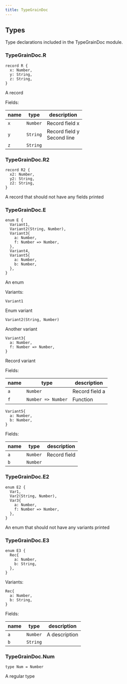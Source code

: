 ```yaml
---
title: TypeGrainDoc
---
```


## Types

Type declarations included in the TypeGrainDoc module.

### TypeGrainDoc.**R**

```grain
record R {
  x: Number,
  y: String,
  z: String,
}
```

A record

Fields:

| name | type     | description                    |
| ---- | -------- | ------------------------------ |
| `x`  | `Number` | Record field x                 |
| `y`  | `String` | Record field y<br/>Second line |
| `z`  | `String` |                                |

### TypeGrainDoc.**R2**

```grain
record R2 {
  x2: Number,
  y2: String,
  z2: String,
}
```

A record that should not have any fields printed

### TypeGrainDoc.**E**

```grain
enum E {
  Variant1,
  Variant2(String, Number),
  Variant3{
    a: Number,
    f: Number => Number,
  },
  Variant4,
  Variant5{
    a: Number,
    b: Number,
  },
}
```

An enum

Variants:

```grain
Variant1
```

Enum variant

```grain
Variant2(String, Number)
```

Another variant

```grain
Variant3{
  a: Number,
  f: Number => Number,
}
```

Record variant

Fields:

| name | type               | description    |
| ---- | ------------------ | -------------- |
| `a`  | `Number`           | Record field a |
| `f`  | `Number => Number` | Function       |

```grain
Variant5{
  a: Number,
  b: Number,
}
```

Fields:

| name | type     | description  |
| ---- | -------- | ------------ |
| `a`  | `Number` | Record field |
| `b`  | `Number` |              |

### TypeGrainDoc.**E2**

```grain
enum E2 {
  Var1,
  Var2(String, Number),
  Var3{
    a: Number,
    f: Number => Number,
  },
}
```

An enum that should not have any variants printed

### TypeGrainDoc.**E3**

```grain
enum E3 {
  Rec{
    a: Number,
    b: String,
  },
}
```

Variants:

```grain
Rec{
  a: Number,
  b: String,
}
```

Fields:

| name | type     | description   |
| ---- | -------- | ------------- |
| `a`  | `Number` | A description |
| `b`  | `String` |               |

### TypeGrainDoc.**Num**

```grain
type Num = Number
```

A regular type

